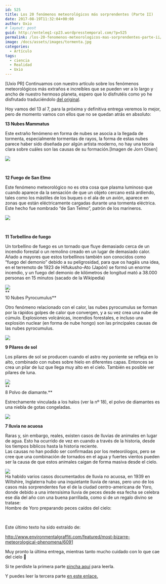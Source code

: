 ```yaml
---
id: 525
title: Los 20 fenómenos meteorológicos más sorprendentes (Parte II)
date: 2017-08-19T11:32:04+00:00
author: Uxio
# layout: post
guid: http://enteleq1-cp23.wordpresstemporal.com/?p=525
permalink: /los-20-fenomenos-meteorologicos-mas-sorprendentes-parte-ii/
image: /docs/assets/images/tormenta.jpg
categories:
  - Artículo
tags:
  - ciencia
  - Realidad
  - Uxio
---
```

[Uxío PR] Continuamos con nuestro artículo sobre los fenómenos meteorológicos más extraños e increíbles que se pueden ver a lo largo y ancho de nuestro hermoso planeta, espero que lo disfrutéis como yo he disfrutado traduciéndolo [del original](http://listverse.com/science/20-amazing-and-unusual-weather-phenomena/).

Hoy vamos del 13 al 7, para la próxima y definitiva entrega veremos lo mejor, pero de momento vamos con ellos que no se quedan atrás en absoluto:

**13 Nubes Mammatus** 

Este extraño fenómeno en forma de nubes se asocia a la llegada de tormenta, especialmente tormentas de rayos, la forma de estas nubes parece haber sido diseñada por algún artista moderno, no hay una teoría clara sobre cuáles son las causas de su formación.[Imagen de Jorn Olsen]

![](http://s3.amazonaws.com/listverse/weather/mammatus.jpg) 

&nbsp;

**12 Fuego de San Elmo** 

Este fenómeno meteorológico no es otra cosa que plasma luminoso que cuando aparece da la sensación de que un objeto cercano está ardiendo, tales como los mástiles de los buques o el ala de un avión, aparece en zonas que están eléctricamente cargadas durante una tormenta eléctrica. Este hecho fue nombrado “de San Telmo”, patrón de los marineros.

![](http://s3.amazonaws.com/listverse/weather/elmsfire.jpg) 

&nbsp;

**11 Torbellino de fuego**

Un torbellino de fuego es un tornado que fluye demasiado cerca de un incendio forestal o un remolino creado en un lugar de demasiado calor.  
Añado a mayores que estos torbellinos también son conocidos como “fuego del demonio” debido a su peligrosidad, para que os hagáis una idea, en el terremoto de 1923 de Hifukusho-Ato (Japón) se formó un enorme incendio, y un fuego del demonio de kilómetros de longitud mató a 38.000 personas en 15 minutos (sacado de la Wikipedia)

![](http://s3.amazonaws.com/listverse/weather/firewhirl.jpg)  
**  
10 Nubes Pyrocumulus** 

Otro fenómeno relacionado con el calor, las nubes pyrocumulus se forman por la rápidos golpes de calor que convergen, y a su vez crea una nube de cúmulo. Explosiones volcánicas, incendios forestales, e incluso una explosión nuclear (en forma de nube hongo) son las principales causas de las nubes pyrocumulus.

![](http://s3.amazonaws.com/listverse/weather/Pyrocumulus.jpg) 

**9 Pilares de sol** 

Los pilares de sol se producen cuando el astro rey poniente se refleja en lo alto, combinado con nubes sobre hielo en diferentes capas. Entonces se crea un pilar de luz que llega muy alto en el cielo. También es posible ver pilares de luna.

![](http://s3.amazonaws.com/listverse/weather/sun-pillar-casey1.jpg)  
**  
8 Polvo de diamante.** 

Estrechamente vinculada a los halos (ver la nº 18), el polvo de diamantes es una niebla de gotas congeladas.

![](http://s3.amazonaws.com/listverse/weather/diamond.jpg) 

**7 lluvia no acuosa** 

Raras y, sin embargo, reales, existen casos de lluvias de animales en lugar de agua. Esto ha ocurrido de vez en cuando a través de la historia, desde los tiempos bíblicos hasta la historia reciente.  
Las causas no han podido ser confirmadas por los meteorólogos, pero se cree que una combinación de tornados en el agua y fuertes vientos pueden ser la causa de que estos animales caigan de forma masiva desde el cielo.

![](http://s3.amazonaws.com/listverse/weather/non-aqueous.jpg)  
Ha habido varios casos documentados de lluvia no acuosa, en 1939 en Wiltshire, Inglaterra hubo una inquietante lluvia de ranas, pero uno de los casos más sorprendentes fue el de la ciudad centro-americana de Yoro, donde debido a una intensísima lluvia de peces desde esa fecha se celebra ese día del año con una buena parrillada, como si de un regalo divino se tratase:  
Hombre de Yoro preparando peces caídos del cielo:

&nbsp;

Este último texto ha sido extraído de:

http://www.environmentalgraffiti.com/featured/most-bizarre-meteorological-phenomena/6091

Muy pronto la última entrega, mientras tanto mucho cuidado con lo que cae del cielo 🙂

Si te perdiste la primera parte [pincha aquí](http://entelequia.info/los-20-fenomenos-meteorologicos-mas-sorprendentes-parte-i/) para leerla.

Y puedes leer la tercera parte [en este enlace.](http://entelequia.info/los-20-fenomenos-meteorologicos-mas-sorprendentes-parte-iii/)